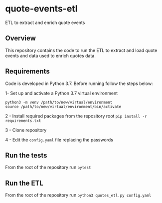 # quote-events-etl
ETL to extract and enrich quote events


## Overview

This repository contains the code to run the ETL to extract and load quote events and data used to 
enrich quotes data.

## Requirements

Code is developed in Python 3.7. Before running follow the steps below:

1- Set up and activate a Python 3.7 virtual environment
```
python3 -m venv /path/to/new/virtual/environment
source /path/to/new/virtual/environment/bin/activate
```

2 - Install required packages from the repository root
``
pip install -r requirements.txt
``

3 - Clone repository

4 - Edit the ``config.yaml`` file replacing the passwords


## Run the tests
From the root of the repository run ``pytest``


## Run the ETL
From the root of the repository run ``python3 quotes_etl.py config.yaml``
